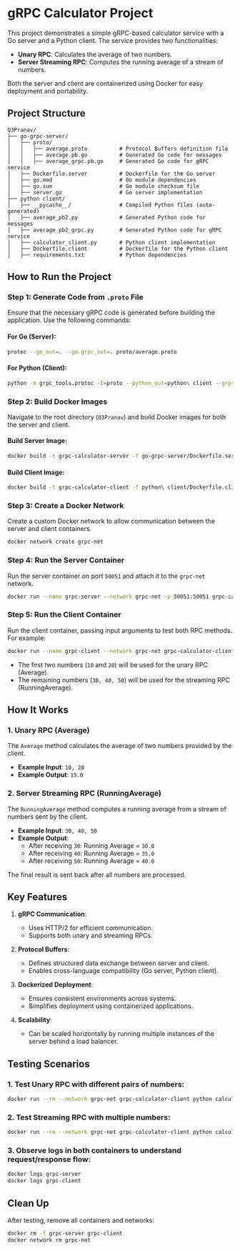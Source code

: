 # gRPC Calculator Project

This project demonstrates a simple gRPC-based calculator service with a Go server and a Python client. The service provides two functionalities:

- **Unary RPC**: Calculates the average of two numbers.
- **Server Streaming RPC**: Computes the running average of a stream of numbers.

Both the server and client are containerized using Docker for easy deployment and portability.

## Project Structure

```
Q3Pranav/
├── go-grpc-server/
│   ├── proto/
│   │   ├── average.proto          # Protocol Buffers definition file
│   │   ├── average.pb.go          # Generated Go code for messages
│   │   ├── average_grpc.pb.go     # Generated Go code for gRPC service
│   ├── Dockerfile.server          # Dockerfile for the Go server
│   ├── go.mod                     # Go module dependencies
│   ├── go.sum                     # Go module checksum file
│   ├── server.go                  # Go server implementation
├── python client/
│   ├── __pycache__/               # Compiled Python files (auto-generated)
│   ├── average_pb2.py             # Generated Python code for messages
│   ├── average_pb2_grpc.py        # Generated Python code for gRPC service
│   ├── calculator_client.py       # Python client implementation
│   ├── Dockerfile.client          # Dockerfile for the Python client
│   ├── requirements.txt           # Python dependencies
```

## How to Run the Project

### Step 1: Generate Code from `.proto` File
Ensure that the necessary gRPC code is generated before building the application. Use the following commands:

#### For Go (Server):
```bash
protoc --go_out=. --go-grpc_out=. proto/average.proto
```

#### For Python (Client):
```bash
python -m grpc_tools.protoc -I=proto --python_out=python\ client --grpc_python_out=python\ client proto/average.proto
```

### Step 2: Build Docker Images
Navigate to the root directory (`Q3Pranav`) and build Docker images for both the server and client.

#### Build Server Image:
```bash
docker build -t grpc-calculator-server -f go-grpc-server/Dockerfile.server go-grpc-server/
```

#### Build Client Image:
```bash
docker build -t grpc-calculator-client -f python\ client/Dockerfile.client python\ client/
```

### Step 3: Create a Docker Network
Create a custom Docker network to allow communication between the server and client containers.

```bash
docker network create grpc-net
```

### Step 4: Run the Server Container
Run the server container on port `50051` and attach it to the `grpc-net` network.

```bash
docker run --name grpc-server --network grpc-net -p 50051:50051 grpc-calculator-server
```

### Step 5: Run the Client Container
Run the client container, passing input arguments to test both RPC methods. For example:

```bash
docker run --name grpc-client --network grpc-net grpc-calculator-client python calculator_client.py 10 20 30 40 50
```

- The first two numbers (`10` and `20`) will be used for the unary RPC (Average).
- The remaining numbers (`30, 40, 50`) will be used for the streaming RPC (RunningAverage).

## How It Works

### 1. Unary RPC (Average)
The `Average` method calculates the average of two numbers provided by the client.

- **Example Input**: `10, 20`
- **Example Output**: `15.0`

### 2. Server Streaming RPC (RunningAverage)
The `RunningAverage` method computes a running average from a stream of numbers sent by the client.

- **Example Input**: `30, 40, 50`
- **Example Output**:
  - After receiving `30`: Running Average = `30.0`
  - After receiving `40`: Running Average = `35.0`
  - After receiving `50`: Running Average = `40.0`
  
The final result is sent back after all numbers are processed.

## Key Features

1. **gRPC Communication**:
   - Uses HTTP/2 for efficient communication.
   - Supports both unary and streaming RPCs.

2. **Protocol Buffers**:
   - Defines structured data exchange between server and client.
   - Enables cross-language compatibility (Go server, Python client).

3. **Dockerized Deployment**:
   - Ensures consistent environments across systems.
   - Simplifies deployment using containerized applications.

4. **Scalability**:
   - Can be scaled horizontally by running multiple instances of the server behind a load balancer.

## Testing Scenarios

### 1. Test Unary RPC with different pairs of numbers:
```bash
docker run --rm --network grpc-net grpc-calculator-client python calculator_client.py <num1> <num2>
```

### 2. Test Streaming RPC with multiple numbers:
```bash
docker run --rm --network grpc-net grpc-calculator-client python calculator_client.py <num1> <num2> <num3> <num4> ...
```

### 3. Observe logs in both containers to understand request/response flow:
```bash
docker logs grpc-server
docker logs grpc-client
```

## Clean Up
After testing, remove all containers and networks:

```bash
docker rm -f grpc-server grpc-client
docker network rm grpc-net
```